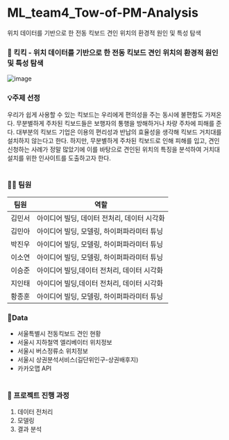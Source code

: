 # ML_team4_Tow-of-PM-Analysis
위치 데이터를 기반으로 한 전동 킥보드 견인 위치의 환경적 원인 및 특성 탐색<br/>

### 🛴 킥킥 - 위치 데이터를 기반으로 한 전동 킥보드 견인 위치의 환경적 원인 및 특성 탐색 <br/>
![image](https://github.com/khuda-5th/ML_team4_Tow-of-PM-Analysis/assets/70475010/384ece5c-8123-46b7-89b3-8a0f910ca93d)



### 💡주제 선정

우리가 쉽게 사용할 수 있는 킥보드는 우리에게 편의성을 주는 동시에 불편함도 가져온다. 무분별하게 주차된 킥보드들은 보행자의 통행을 방해하거나 차량 주차에 피해를 준다. 대부분의 킥보드 기업은 이용의 편리성과 반납의 효율성을 생각해 킥보드 거치대를 설치하지 않는다고 한다. 하지만, 무분별하게 주차된 킥보드로 인해 피해를 입고, 견인 신청하는 사례가 정말 많았기에 이를 바탕으로 견인된 위치의 특징을 분석하여 거치대 설치를 위한 인사이트를 도출하고자 한다.<br/><br/>

### 👨‍💻 팀원

| 팀원 | 역할 |
| --- | --- |
| 김민서 | 아이디어 빌딩, 데이터 전처리, 데이터 시각화 |
| 김민아 | 아이디어 빌딩, 모델링, 하이퍼파라미터 튜닝 |
| 박진우 | 아이디어 빌딩, 모델링,  하이퍼파라미터 튜닝 |
| 이소연 | 아이디어 빌딩, 모델링,  하이퍼파라미터 튜닝 |
| 이승준 | 아이디어 빌딩,데이터 전처리, 데이터 시각화 |
| 지인태 | 아이디어 빌딩,데이터 전처리, 데이터 시각화 |
| 황종훈 | 아이디어 빌딩, 모델링,  하이퍼파라미터 튜닝 |

### 📍Data
- 서울특별시 전동킥보드 견인 현황<br/>
- 서울시 지하철역 엘리베이터 위치정보<br/>
- 서울시 버스정류소 위치정보<br/>
- 서울시 상권분석서비스(길단위인구-상권배후지)<br/>
- 카카오맵 API<br/><br/>

### 🤝 프로젝트 진행 과정

1. 데이터 전처리<br/>
2. 모델링<br/>
3. 결과 분석<br/>
